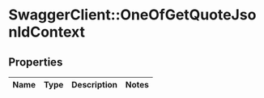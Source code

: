 # SwaggerClient::OneOfGetQuoteJsonldContext

## Properties
Name | Type | Description | Notes
------------ | ------------- | ------------- | -------------

